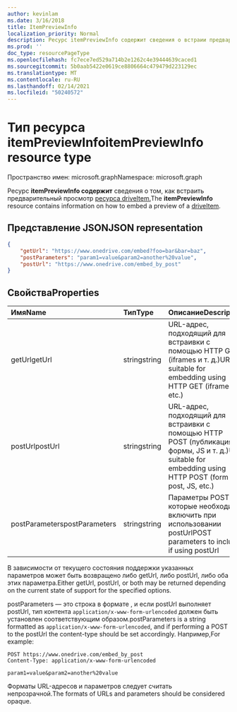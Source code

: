 ```yaml
---
author: kevinlam
ms.date: 3/16/2018
title: ItemPreviewInfo
localization_priority: Normal
description: Ресурс itemPreviewInfo содержит сведения о встраии предварительного просмотра ресурса driveItem.
ms.prod: ''
doc_type: resourcePageType
ms.openlocfilehash: fc7ece7ed529a714b2e1262c4e39444639caced1
ms.sourcegitcommit: 5b0aab5422e0619ce8806664c479479d223129ec
ms.translationtype: MT
ms.contentlocale: ru-RU
ms.lasthandoff: 02/14/2021
ms.locfileid: "50240572"
---
```

# <a name="itempreviewinfo-resource-type"></a><span data-ttu-id="58940-103">Тип ресурса itemPreviewInfo</span><span class="sxs-lookup"><span data-stu-id="58940-103">itemPreviewInfo resource type</span></span>

<span data-ttu-id="58940-104">Пространство имен: microsoft.graph</span><span class="sxs-lookup"><span data-stu-id="58940-104">Namespace: microsoft.graph</span></span>

<span data-ttu-id="58940-105">Ресурс **itemPreviewInfo содержит** сведения о том, как встраить предварительный просмотр [ресурса driveItem.](driveitem.md)</span><span class="sxs-lookup"><span data-stu-id="58940-105">The **itemPreviewInfo** resource contains information on how to embed a preview of a [driveItem](driveitem.md).</span></span>

## <a name="json-representation"></a><span data-ttu-id="58940-106">Представление JSON</span><span class="sxs-lookup"><span data-stu-id="58940-106">JSON representation</span></span>

```json
{
    "getUrl": "https://www.onedrive.com/embed?foo=bar&bar=baz",
    "postParameters": "param1=value&param2=another%20value",
    "postUrl": "https://www.onedrive.com/embed_by_post"
}
```

## <a name="properties"></a><span data-ttu-id="58940-107">Свойства</span><span class="sxs-lookup"><span data-stu-id="58940-107">Properties</span></span>

| <span data-ttu-id="58940-108">Имя</span><span class="sxs-lookup"><span data-stu-id="58940-108">Name</span></span>           | <span data-ttu-id="58940-109">Тип</span><span class="sxs-lookup"><span data-stu-id="58940-109">Type</span></span>   | <span data-ttu-id="58940-110">Описание</span><span class="sxs-lookup"><span data-stu-id="58940-110">Description</span></span>
|:---------------|:-------|:---------------------------------------------------
| <span data-ttu-id="58940-111">getUrl</span><span class="sxs-lookup"><span data-stu-id="58940-111">getUrl</span></span>         | <span data-ttu-id="58940-112">string</span><span class="sxs-lookup"><span data-stu-id="58940-112">string</span></span> | <span data-ttu-id="58940-113">URL-адрес, подходящий для встраивки с помощью HTTP GET (iframes и т. д.)</span><span class="sxs-lookup"><span data-stu-id="58940-113">URL suitable for embedding using HTTP GET (iframes, etc.)</span></span>
| <span data-ttu-id="58940-114">postUrl</span><span class="sxs-lookup"><span data-stu-id="58940-114">postUrl</span></span>        | <span data-ttu-id="58940-115">string</span><span class="sxs-lookup"><span data-stu-id="58940-115">string</span></span> | <span data-ttu-id="58940-116">URL-адрес, подходящий для встраивки с помощью HTTP POST (публикация формы, JS и т. д.)</span><span class="sxs-lookup"><span data-stu-id="58940-116">URL suitable for embedding using HTTP POST (form post, JS, etc.)</span></span>
| <span data-ttu-id="58940-117">postParameters</span><span class="sxs-lookup"><span data-stu-id="58940-117">postParameters</span></span> | <span data-ttu-id="58940-118">string</span><span class="sxs-lookup"><span data-stu-id="58940-118">string</span></span> | <span data-ttu-id="58940-119">Параметры POST, которые необходимо включить при использовании postUrl</span><span class="sxs-lookup"><span data-stu-id="58940-119">POST parameters to include if using postUrl</span></span>

<span data-ttu-id="58940-120">В зависимости от текущего состояния поддержки указанных параметров может быть возвращено либо getUrl, либо postUrl, либо оба этих параметра.</span><span class="sxs-lookup"><span data-stu-id="58940-120">Either getUrl, postUrl, or both may be returned depending on the current state of support for the specified options.</span></span>

<span data-ttu-id="58940-121">postParameters — это строка в формате , и если postUrl выполняет postUrl, тип контента `application/x-www-form-urlencoded` должен быть установлен соответствующим образом.</span><span class="sxs-lookup"><span data-stu-id="58940-121">postParameters is a string formatted as `application/x-www-form-urlencoded`, and if performing a POST to the postUrl the content-type should be set accordingly.</span></span> <span data-ttu-id="58940-122">Например,</span><span class="sxs-lookup"><span data-stu-id="58940-122">For example:</span></span>
```
POST https://www.onedrive.com/embed_by_post
Content-Type: application/x-www-form-urlencoded

param1=value&param2=another%20value
```

<span data-ttu-id="58940-123">Форматы URL-адресов и параметров следует считать непрозрачной.</span><span class="sxs-lookup"><span data-stu-id="58940-123">The formats of URLs and parameters should be considered opaque.</span></span>

